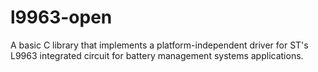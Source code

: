 # l9963-open
A basic C library that implements a platform-independent driver for ST's L9963 integrated circuit for battery management systems applications.
